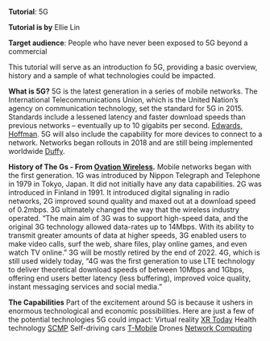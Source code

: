 **Tutorial**: 5G

**Tutorial is by** Ellie Lin

**Target audience**: People who have never been exposed to 5G beyond a commercial

This tutorial will serve as an introduction fo 5G, providing a basic overview, history and a sample of what technologies could be impacted. 


**What is 5G?**
5G is the latest generation in a series of mobile networks. The International Telecommunications Union, which is the United Nation’s agency on communication technology, set the standard for 5G in 2015. Standards include a lessened latency and faster download speeds than previous networks – eventually up to 10 gigabits per second. [Edwards, Hoffman](https://www.howtogeek.com/340002/what-is-5g-and-how-fast-will-it-be/). 5G will also include the capability for more devices to connect to a network. Networks began rollouts in 2018 and are still being implemented worldwide [Duffy](https://www.cnn.com/interactive/2020/03/business/what-is-5g/). 

**History of The Gs - From [Ovation Wireless](https://www.ovationwireless.com/how-wireless-technology-went-from-1g-to-5g-in-five-decades/#:~:text=1G%20Launched%20by%20Nippon%20Telegraph,to%20have%201G%20service%20nationwide).**
Mobile networks began with the first generation. 1G was introduced by Nippon Telegraph and Telephone in 1979 in Tokyo, Japan. It did not initially have any data capabilities. 2G was introduced in Finland in 1991. It introduced digital signaling in radio networks, 2G improved sound quality and maxed out at a download speed of 0.2mbps. 3G ultimately changed the way that the wireless industry operated. “The main aim of 3G was to support high-speed data, and the original 3G technology allowed data-rates up to 14Mbps. With its ability to transmit greater amounts of data at higher speeds, 3G enabled users to make video calls, surf the web, share files, play online games, and even watch TV online.” 3G will be mostly retired by the end of 2022. 4G, which is still used widely today, “4G was the first generation to use LTE technology to deliver theoretical download speeds of between 10Mbps and 1Gbps, offering end users better latency (less buffering), improved voice quality, instant messaging services and social media.” 

**The Capabilities**
Part of the excitement around 5G is because it ushers in enormous technological and economic possibilities. Here are just a few of the potential technologies 5G could impact: 
Virtual reality [XR Today](https://www.xrtoday.com/virtual-reality/how-5g-will-accelerate-the-vr-revolution/)
Health technology [SCMP](https://www.youtube.com/watch?v=yFR61jjL1vo) 
Self-driving cars [T-Mobile](https://www.telekom.com/en/company/details/5g-network-as-foundation-for-autonomous-driving-561986) 
Drones [Network Computing](https://www.networkcomputing.com/wireless-infrastructure/future-innovation-how-5g-pushing-drone-technology-forward)
